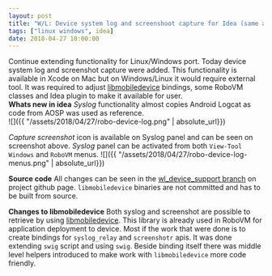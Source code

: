 ```yaml
---
layout: post
title: "W/L: Device system log and screenshoot capture for Idea (same as in Xcode)"
tags: ["linux windows", idea]
date: 2018-04-27 10:00:00
---
```

Continue extending functionality for Linux/Windows port. Today device system log and screenshot capture were added. This functionality is available in Xcode on Mac but on Windows/Linux it would require external tool. It was required to adjust [libmobiledevice](http://www.libimobiledevice.org) bindings, some RoboVM classes and Idea plugin to make it available for user.   
**Whats new in idea**
*Syslog* functionality almost copies Android Logcat as code from AOSP was used as reference.   
![]({{ "/assets/2018/04/27/robo-device-log.png" | absolute_url}})  

<!-- more -->
*Capture screenshot* icon is available on Syslog panel and can be seen on screenshot above.
*Syslog* panel can be activated from both `View-Tool Windows` and `RoboVM` menus.
![]({{ "/assets/2018/04/27/robo-device-log-menus.png" | absolute_url}})  

**Source code**
All changes can be seen in the [wl_device_support branch](https://github.com/dkimitsa/robovm/tree/lw-device-syslog) on project github page. `libmobiledevice` binaries are not committed and has to be built from source.

**Changes to libmobiledevice**
Both syslog and screenshot are possible to retrieve by using [libmobiledevice](http://www.libimobiledevice.org). This library is already used in RoboVM for application deployment to device. Most if the work that were done is to create bindings for `syslog_relay` and `screenshotr` apis. It was done extending `swig` script and using `swig`.
Beside binding itself there was middle level helpers introduced to make work with `libmobiledevice` more code friendly.
